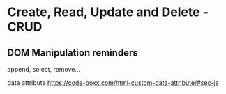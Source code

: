 # Create, Read, Update and Delete - CRUD

## DOM Manipulation reminders
append, select, remove...

data attribute https://code-boxx.com/html-custom-data-attribute/#sec-js